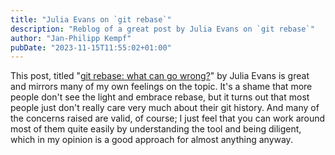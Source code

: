 ```yaml
---
title: "Julia Evans on `git rebase`"
description: "Reblog of a great post by Julia Evans on `git rebase`"
author: "Jan-Philipp Kempf"
pubDate: "2023-11-15T11:55:02+01:00"
---
```


This post, titled "[git rebase: what can go wrong?](https://jvns.ca/blog/2023/11/06/rebasing-what-can-go-wrong-/)" by Julia Evans is great and mirrors many of my own feelings on the topic. It's a shame that more people don't see the light and embrace rebase, but it turns out that most people just don't really care very much about their git history. And many of the concerns raised are valid, of course; I just feel that you can work around most of them quite easily by understanding the tool and being diligent, which in my opinion is a good approach for almost anything anyway.
